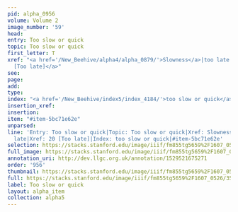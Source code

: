 ```yaml
---
pid: alpha_0956
volume: Volume 2
image_number: '59'
head: 
entry: Too slow or quick
topic: Too slow or quick
first_letter: T
xref: "<a href='/New_Beehive/alpha4/alpha_0879/'>Slowness</a>|too late|<a href='/New_Beehive/toc/toc2_059/'>20
  [Too late]</a>"
see: 
page: 
add: 
type: 
index: "<a href='/New_Beehive/index5/index_4184/'>too slow or quick</a>"
insertion_xref: 
insertion: 
item: "#item-5bc71e62e"
unparsed: 
line: 'Entry: Too slow or quick|Topic: Too slow or quick|Xref: Slowness|Xref: too
  late|Xref: 20 [Too late]|Index: too slow or quick|#item-5bc71e62e'
selection: https://stacks.stanford.edu/image/iiif/fm855tg5659%2F1607_0526/352,3477,3009,201/full/0/default.jpg
full_image: https://stacks.stanford.edu/image/iiif/fm855tg5659%2F1607_0526/full/full/0/default.jpg
annotation_uri: http://dev.llgc.org.uk/annotation/1529521675271
order: '956'
thumbnail: https://stacks.stanford.edu/image/iiif/fm855tg5659%2F1607_0526/352,3477,600,180/250,/0/default.jpg
full: https://stacks.stanford.edu/image/iiif/fm855tg5659%2F1607_0526/352,3477,3009,201/full/0/default.jpg
label: Too slow or quick
layout: alpha_item
collection: alpha5
---
```

